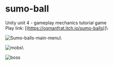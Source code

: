# sumo-ball
Unity unit 4 - gameplay mechanics tutorial game\
Play link: [(https://osmanfrat.itch.io/sumo-balls)]\

![Sumo-balls-main-menu](https://github.com/OsmanFrat/sumo-ball/assets/69113898/f4182d66-7c6d-4862-be25-41bf30185aca)\


![mobs](https://github.com/OsmanFrat/sumo-ball/assets/69113898/60a5f5d0-9b83-41e6-a242-f68c15daba9d)\


![boss](https://github.com/OsmanFrat/sumo-ball/assets/69113898/211dfff7-e4d1-4fda-8d44-d40a8c88054f)
